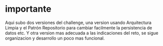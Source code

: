 # importante
Aqui subo dos versiones del challenge, una version usando Arquitectura Limpia y el Patrón Repositorio para cambiar facilmente la persistencia de datos etc.
Y otra version mas adecuada a las indicaciones del reto, se sigue organizacion y desarrollo un poco mas funcional.